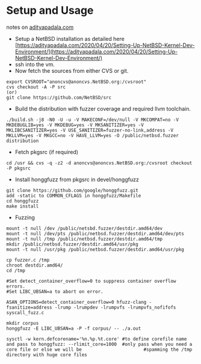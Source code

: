 # Setup and Usage

notes on [adityapadala.com](https://adityapadala.com)

- Setup a NetBSD installation as detailed here [https://adityapadala.com/2020/04/20/Setting-Up-NetBSD-Kernel-Dev-Environment/](https://adityapadala.com/2020/04/20/Setting-Up-NetBSD-Kernel-Dev-Environment/)
- ssh into the vm.
- Now fetch the sources from either CVS or git.
```
export CVSROOT="anoncvs@anoncvs.NetBSD.org:/cvsroot"
cvs checkout -A -P src
(or)
git clone https://github.com/NetBSD/src
```

- Build the distribution with fuzzer coverage and required llvm toolchain.
```
./build.sh -j8 -N0 -U -u -V MAKECONF=/dev/null -V MKCOMPAT=no -V MKDEBUGLIB=yes -V MKDEBUG=yes -V MKSANITIZER=yes -V MKLIBCSANITIZER=yes -V USE_SANITIZER=fuzzer-no-link,address -V MKLLVM=yes -V MKGCC=no -V HAVE_LLVM=yes -O /public/netbsd.fuzzer distribution
```

- Fetch pkgsrc (if required)
```
cd /usr && cvs -q -z2 -d anoncvs@anoncvs.NetBSD.org:/cvsroot checkout -P pkgsrc
```

- Install honggfuzz from pkgsrc in devel/honggfuzz
```
git clone https://github.com/google/honggfuzz.git
add -static to COMMON_CFLAGS in honggfuzz/Makefile
cd honggfuzz
make install
```
- Fuzzing
```
mount -t null /dev /public/netsbd.fuzzer/destdir.amd64/dev
mount -t null /dev/pts /public/netbsd.fuzzer/destdir.amd64/dev/pts
mount -t null /tmp /public/netbsd.fuzzer/destdir.amd64/tmp
mkdir /public/netbsd.fuzzer/destdir.amd64/usr/pkg
mount -t null /usr/pkg /public/netbsd.fuzzer/destdir.amd64/usr/pkg

cp fuzzer.c /tmp
chroot destdir.amd64/
cd /tmp

#Set detect_container_overflow=0 to suppress container overflow errors.
#Set LIBC_UBSAN=a to abort on error.

ASAN_OPTIONS=detect_container_overflow=0 hfuzz-clang -fsanitize=address -lrump -lrumpdev -lrumpvfs -lrumpvfs_nofifofs syscall_fuzz.c

mkdir corpus
honggfuzz -E LIBC_UBSAN=a -P -f corpus/ -- ./a.out 

sysctl -w kern.defcorename='%n.%p.%t.core' #to define corefile name
and pass to honggfuzz: --rlimit_core=1000  #only pass when you need a core file or else we will be						 #spamming the /tmp directory with huge core files
```

